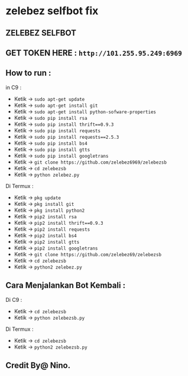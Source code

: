 # zelebez selfbot fix
ZELEBEZ SELFBOT
------
GET TOKEN HERE : `http://101.255.95.249:6969`
------
How to run  :
------
in C9 :
- Ketik -> `sudo apt-get update`
- Ketik -> `sudo apt-get install git`
- Ketik -> `sudo apt-get install python-sofware-properties`
- Ketik -> `sudo pip install rsa`
- Ketik -> `sudo pip install thrift==0.9.3`
- Ketik -> `sudo pip install requests`
- Ketik -> `sudo pip install requests==2.5.3`
- Ketik -> `sudo pip install bs4`
- Ketik -> `sudo pip install gtts`
- Ketik -> `sudo pip install googletrans`
- Ketik -> `git clone https://github.com/zelebez6969/zelebezsb`
- Ketik -> `cd zelebezsb`
- Ketik -> `python zelebez.py`

Di Termux :
- Ketik -> `pkg update`
- Ketik -> `pkg install git`
- Ketik -> `pkg install python2`
- Ketik -> `pip2 install rsa`
- Ketik -> `pip2 install thrift==0.9.3`
- Ketik -> `pip2 install requests`
- Ketik -> `pip2 install bs4`
- Ketik -> `pip2 install gtts`
- Ketik -> `pip2 install googletrans`
- Ketik -> `git clone https://github.com/zelebez69/zelebezsb`
- Ketik -> `cd zelebezsb`
- Ketik -> `python2 zelebez.py`

Cara Menjalankan Bot Kembali :
------
Di C9 :
- Ketik -> `cd zelebezsb`
- Ketik -> `python zelebezsb.py`

Di Termux :
- Ketik -> `cd zelebezsb`
- Ketik -> `python2 zelebezsb.py`


Credit By@ Nino.
------

